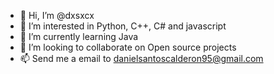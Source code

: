 - 👋 Hi, I’m @dxsxcx
- 👀 I’m interested in Python, C++, C# and javascript
- 🌱 I’m currently learning Java
- 💞️ I’m looking to collaborate on Open source projects 
- 📫 Send me a email to danielsantoscalderon95@gmail.com 

<!---
dxsxcx/dxsxcx is a ✨ special ✨ repository because its `README.md` (this file) appears on your GitHub profile.
You can click the Preview link to take a look at your changes.
--->
